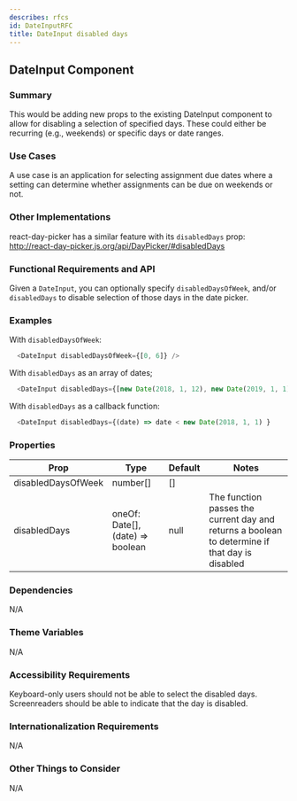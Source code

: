 ```yaml
---
describes: rfcs
id: DateInputRFC
title: DateInput disabled days
---
```



## DateInput Component

### Summary

This would be adding new props to the existing DateInput component to allow for disabling a selection of specified days. These could either be recurring (e.g., weekends) or specific days or date ranges.



### Use Cases

A use case is an application for selecting assignment due dates where a setting can determine whether assignments can be due on weekends or not.


### Other Implementations

react-day-picker has a similar feature with its `disabledDays` prop: http://react-day-picker.js.org/api/DayPicker/#disabledDays


### Functional Requirements and API

Given a `DateInput`, you can optionally specify `disabledDaysOfWeek`, and/or `disabledDays` to disable selection of those days in the date picker.


### Examples

With `disabledDaysOfWeek`:

```javascript
  <DateInput disabledDaysOfWeek={[0, 6]} />
```

With `disabledDays` as an array of dates;

```javascript
  <DateInput disabledDays={[new Date(2018, 1, 12), new Date(2019, 1, 1)]} />
```

With `disabledDays` as a callback function:

```javascript
  <DateInput disabledDays={(date) => date < new Date(2018, 1, 1) }
```

### Properties
| Prop     | Type     | Default  | Notes    |
|----------|-------------|----------|----------|
| disabledDaysOfWeek | number[] | [] | |
| disabledDays | oneOf: Date[], (date) => boolean | null | The function passes the current day and returns a boolean to determine if that day is disabled |


### Dependencies

N/A


### Theme Variables

N/A


### Accessibility Requirements

Keyboard-only users should not be able to select the disabled days. Screenreaders should be able to indicate that the day is disabled.


### Internationalization Requirements

N/A


### Other Things to Consider

N/A
